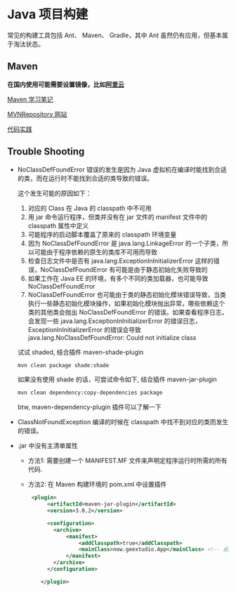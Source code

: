 # Java 项目构建

常见的构建工具包括 Ant、 Maven、 Gradle，其中 Ant 虽然仍有应用，但基本属于淘汰状态。

## Maven

**在国内使用可能需要设置镜像，比如[阿里云](https://developer.aliyun.com/mirror/maven?spm=a2c6h.13651102.0.0.3e221b11O6YC4J)**

[Maven 学习笔记](./about_maven.md)

[MVNRepository 网站](https://mvnrepository.com/)

[代码实践](../../src/languagelab/java/mavenlab/)

## Trouble Shooting

* NoClassDefFoundError
  错误的发生是因为 Java 虚拟机在编译时能找到合适的类，而在运行时不能找到合适的类导致的错误。

  这个发生可能的原因如下：

  1. 对应的 Class 在 Java 的 classpath 中不可用
  2. 用 jar 命令运行程序，但类并没有在 jar 文件的 manifest 文件中的 classpath 属性中定义
  3. 可能程序的启动脚本覆盖了原来的 classpath 环境变量
  4. 因为 NoClassDefFoundError 是 java.lang.LinkageError 的一个子类，所以可能由于程序依赖的原生的类库不可用而导致
  5. 检查日志文件中是否有 java.lang.ExceptionInInitializerError 这样的错误，NoClassDefFoundError 有可能是由于静态初始化失败导致的
  6. 如果工作在 Java EE 的环境，有多个不同的类加载器，也可能导致 NoClassDefFoundError
  7. NoClassDefFoundError 也可能由于类的静态初始化模块错误导致，当类执行一些静态初始化模块操作，如果初始化模块抛出异常，哪些依赖这个类的其他类会抛出 NoClassDefFoundError 的错误。如果查看程序日志，会发现一些 java.lang.ExceptionInInitializerError 的错误日志，ExceptionInInitializerError 的错误会导致 java.lang.NoClassDefFoundError: Could not initialize class

  试试 shaded, 结合插件 maven-shade-plugin
  
  ```bash
  mvn clean package shade:shade
  ```

  如果没有使用 shade 的话，可尝试命令如下, 结合插件 maven-jar-plugin
  
  ```bash
  mvn clean dependency:copy-dependencies package
  ```

  btw, maven-dependency-plugin 插件可以了解一下

* ClassNotFoundException
  编译的时候在 classpath 中找不到对应的类而发生的错误。
* .jar 中没有主清单属性

  * 方法1: 需要创建一个 MANIFEST.MF 文件来声明定程序运行时所需的所有代码.
  * 方法2: 在 Maven 构建环境的 pom.xml 中设置插件

    ```xml
     <plugin>
          <artifactId>maven-jar-plugin</artifactId>
          <version>3.0.2</version>

          <configuration>
            <archive>
                <manifest>
                    <addClasspath>true</addClasspath>
                    <mainClass>now.geextudio.App</mainClass> <!-- 此处为主入口-->
                </manifest>
            </archive>
          </configuration>

        </plugin>
    ```
